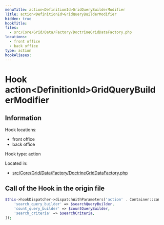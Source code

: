 ```yaml
---
menuTitle: action<DefinitionId>GridQueryBuilderModifier
Title: action<DefinitionId>GridQueryBuilderModifier
hidden: true
hookTitle: 
files:
  - src/Core/Grid/Data/Factory/DoctrineGridDataFactory.php
locations:
  - front office
  - back office
type: action
hookAliases:
---
```


# Hook action&lt;DefinitionId>GridQueryBuilderModifier

## Information

Hook locations: 
  - front office
  - back office

Hook type: action

Located in: 
  - [src/Core/Grid/Data/Factory/DoctrineGridDataFactory.php](https://github.com/PrestaShop/PrestaShop/blob/8.0.x/src/Core/Grid/Data/Factory/DoctrineGridDataFactory.php)

## Call of the Hook in the origin file

```php
$this->hookDispatcher->dispatchWithParameters('action' . Container::camelize($this->gridId) . 'GridQueryBuilderModifier', [
    'search_query_builder' => $searchQueryBuilder,
    'count_query_builder' => $countQueryBuilder,
    'search_criteria' => $searchCriteria,
]);
```